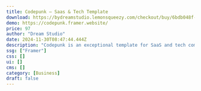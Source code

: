 ```yaml
---
title: Codepunk — Saas & Tech Template
download: https://bydreamstudio.lemonsqueezy.com/checkout/buy/6bdb048f-5d87-4bf9-a840-56fdd764908b
demo: https://codepunk.framer.website/
price: 97
author: "Dream Studio"
date: 2024-11-30T08:47:44.444Z
description: "Codepunk is an exceptional template for SaaS and tech companies. Carefully crafted with top-tier design practices, it offers seamless customization to align with your unique business needs."
ssg: ["Framer"]
css: []
ui: []
cms: []
category: [Business]
draft: false
---
```

